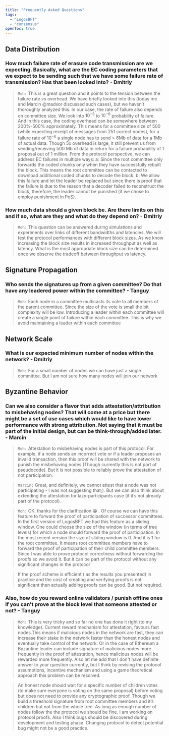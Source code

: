 ```yaml
---
title: "Frequently Asked Questions"
tags:
  - "LogosBFT"
  - "consensus"
openToc: true
---
```


## Data Distribution

### How much failure rate of erasure code transmission are we expecting. Basically, what are the EC coding parameters that we expect to be sending such that we have some failure rate of transmission? Has that been looked into? - Dmitriy
> `Moh:` This is a great question and it points to the tension between the failure rate vs overhead. We have briefly looked into this (today me and Marcin @madxor discussed such cases), but we haven’t thoroughly analyzed this. In our case, the rate of failure also depends on committee size. We look into $10^{-3}$ to $10^{-6}$ probability of failure. And in this case, the coding overhead can be somewhere between 200%-500% approximately. This means for a committee size of 500 (while expecting receipt of messages from 251 correct nodes), for a failure rate of $10^{-6}$ a single node has to send > 6Mb of data for a 1Mb of actual data. Though 5x overhead is large, it still prevent us from sending/receiving 500 Mb of data in return for a failure probability of 1 proposal out of 1 million. From the protocol perspective, we can address EC failures in multiple ways: a: Since the root committee only forwards the coded chunks only when they have successfully rebuilt the block. This means the root committee can be contacted to download additional coded chunks to decode the block. b: We allow this failure and let the leader be replaced but since there is proof that the failure is due to the reason that a decoder failed to reconstruct the block, therefore, the leader cannot be punished (if we chose to employ punishment in PoS). 

### How much data should a given block be. Are there limits on this and if so, what are they and what do they depend on? - Dmitriy
> `Moh:` This question can be answered during simulations and experiments over links of different bandwidths and latencies. We will test the protocol performances with different block sizes. As we know increasing the block size results in increased throughput as well as latency. What is the most appropriate block size can be determined once we observe the tradeoff between throughput vs latency.

## Signature Propagation

### Who sends the signatures up from a given committee? Do that have any leadered power within the committee? - Tanguy
> `Moh:` Each node in a committee multicasts its vote to all members of the parent committee. Since the size of the vote is small the bit complexity will be low. Introducing a leader within each committee will create a single point of failure within each committee. This is why we avoid maintaining a leader within each committee

## Network Scale

### What is our expected minimum number of nodes within the network? - Dmitriy
> `Moh:` For a small number of nodes we can have just a single committee. But I am not sure how many nodes will join our network 

## Byzantine Behavior

### Can we also consider a flavor that adds attestation/attribution to misbehaving nodes? That will come at a price but there might be a set of use cases which would like to have lower performance with strong attribution. Not saying that it must be part of the initial design, but can be think-through/added later. - Marcin
> `Moh:` Attestation to misbehaving nodes is part of this protocol. For example, if a node sends an incorrect vote or if a leader proposes an invalid transaction, then this proof will be shared with the network to punish the misbehaving nodes (Though currently this is not part of pseudocode). But it is not possible to reliably prove the attestation of not participation.

> `Marcin:` Great, and definitely, we cannot attest that a node was not participating - I was not suggesting that;). But we can also think about extending the attestation for lazy-participants case (if it’s not already part of the protocol).

> `Moh:` OK, thanks for the clarification 😁 . Of course we can have this feature to forward the proof of participation of successor committees. In the first version of LogosBFT we had this feature as a sliding window. One could choose the size of the window (in terms of tree levels) for which a node should forward the proof of participation. In the most recent version the size of sliding window is 0. And it is 1 for the root committee. It means root committee members have to forward the proof of participation of their child committee members. Since I was able to prove protocol correctness without forwarding the proofs so we avoid it. But it can be part of the protocol without any significant changes in the protocol

> If the proof scheme is efficient ( as the results you presented) in practice and the cost of creating and verifying proofs is not significant then actually adding proofs can be good. But not required.

### Also, how do you reward online validators / punish offline ones if you can't prove at the block level that someone attested or not? - Tanguy
> `Moh:` This is very tricky and so far no one has done it right (to my knowledge). Current reward mechanism for attestation, favours fast nodes.This means if malicious nodes in the network are fast, they can increase their stake in the network faster than the honest nodes and eventually take control of the network. Or in the case of Ethereum a Byzantine leader can include signature of malicious nodes more frequently in the proof of attestation, hence malicious nodes will be rewarded more frequently. Also let me add that I don't have definite answer to your question currently, but I think by revising the protocol assumptions, incentive mechanism and using a game theoretical approach this problem can be resolved.

> An honest node should wait for a specific number of children votes (to make sure everyone is voting on the same proposal) before voting but does not need to provide any cryptographic proof. Though we build a threshold signature from root committee members and it’s children but not from the whole tree. As long as enough number of nodes follow the the protocol we should be fine. I am working on protocol proofs. Also I think bugs should be discovered during development and testing phase. Changing protocol to detect potential bug might not be a good practice.

